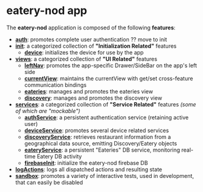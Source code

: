 # eatery-nod app

The **eatery-nod** application is composed of the following **features**:

 - [**auth**](auth/README.md):               promotes complete user authentication ?? move to init
 - [**init**](init/README.md):               a categorized collection of **"Initialization Related"** features
   - [**device**](init/device/README.md):    initializes the device for use by the app
 - [**views**](views/README.md):             a categorized collection of **"UI Related"** features
   - [**leftNav**](views/leftNav/README.md):         promotes the app-specific Drawer/SideBar on the app's left side
   - [**currentView**](views/currentView/README.md): maintains the currentView with get/set cross-feature communication bindings
   - [**eateries**](views/eateries/README.md):       manages and promotes the eateries view
   - [**discovery**](views/discovery/README.md):     manages and promotes the discovery view
 - [**services**](services/README.md):                              a categorized collection of **"Service Related"** features _(some of which are "mockable")_
    - [**authService**](services/authService/README.md):            a persistent authentication service (retaining active user)
    - [**deviceService**](services/deviceService/README.md):        promotes several device related services
    - [**discoveryService**](services/discoveryService/README.md):  retrieves restaurant information from a geographical data source, emitting Discovery/Eatery objects
    - [**eateryService**](services/eateryService/README.md):        a persistent "Eateries" DB service, monitoring real-time Eatery DB activity
    - [**firebaseInit**](services/firebaseInit/README.md):          initialize the eatery-nod firebase DB
 - [**logActions**](logActions/README.md):   logs all dispatched actions and resulting state
 - [**sandbox**](sandbox/README.md):         promotes a variety of interactive tests, used in development, that can easily be disabled
